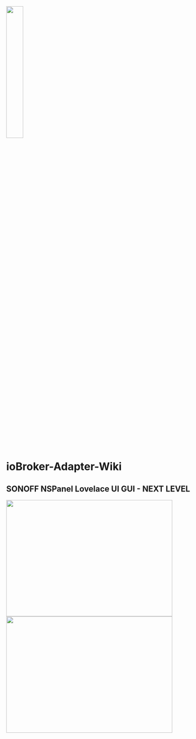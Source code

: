 <!-- TODO: Translate from German to Nederlands -->

<img src="https://github.com/ticaki/ioBroker.nspanel-lovelace-ui/assets/102996011/a268be21-25f2-420a-a53c-0286096d4245" width="30%" height="30%">


# ioBroker-Adapter-Wiki

## SONOFF NSPanel Lovelace UI GUI - NEXT LEVEL

<img src="https://github.com/ticaki/ioBroker.nspanel-lovelace-ui/assets/102996011/dfb187fd-3a6f-41cb-9da6-26569e186e9b" width="443px" height="310px" >  <img src="https://github.com/ticaki/ioBroker.nspanel-lovelace-ui/assets/102996011/66b54f11-6f22-4b3a-a946-6886a46c79dc" width="443px" height="310px" >  








